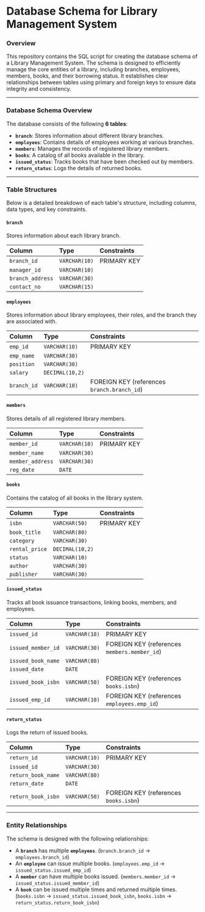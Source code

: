 # Database Schema for Library Management System

### Overview

This repository contains the SQL script for creating the database schema of a Library Management System. The schema is designed to efficiently manage the core entities of a library, including branches, employees, members, books, and their borrowing status. It establishes clear relationships between tables using primary and foreign keys to ensure data integrity and consistency.

---

### Database Schema Overview

The database consists of the following **6 tables**:

* **`branch`**: Stores information about different library branches.
* **`employees`**: Contains details of employees working at various branches.
* **`members`**: Manages the records of registered library members.
* **`books`**: A catalog of all books available in the library.
* **`issued_status`**: Tracks books that have been checked out by members.
* **`return_status`**: Logs the details of returned books.

---

### Table Structures

Below is a detailed breakdown of each table's structure, including columns, data types, and key constraints.

#### `branch`
Stores information about each library branch.

| Column         | Type          | Constraints |
| :------------- | :------------ | :---------- |
| `branch_id`    | `VARCHAR(10)` | PRIMARY KEY |
| `manager_id`   | `VARCHAR(10)` |             |
| `branch_address`| `VARCHAR(30)` |             |
| `contact_no`   | `VARCHAR(15)` |             |

#### `employees`
Stores information about library employees, their roles, and the branch they are associated with.

| Column      | Type           | Constraints                            |
| :---------- | :------------- | :------------------------------------- |
| `emp_id`    | `VARCHAR(10)`  | PRIMARY KEY                            |
| `emp_name`  | `VARCHAR(30)`  |                                        |
| `position`  | `VARCHAR(30)`  |                                        |
| `salary`    | `DECIMAL(10,2)`|                                        |
| `branch_id` | `VARCHAR(10)`  | FOREIGN KEY (references `branch.branch_id`) |

#### `members`
Stores details of all registered library members.

| Column         | Type          | Constraints |
| :------------- | :------------ | :---------- |
| `member_id`    | `VARCHAR(10)` | PRIMARY KEY |
| `member_name`  | `VARCHAR(30)` |             |
| `member_address`| `VARCHAR(30)` |             |
| `reg_date`     | `DATE`        |             |

#### `books`
Contains the catalog of all books in the library system.

| Column       | Type           | Constraints |
| :----------- | :------------- | :---------- |
| `isbn`       | `VARCHAR(50)`  | PRIMARY KEY |
| `book_title` | `VARCHAR(80)`  |             |
| `category`   | `VARCHAR(30)`  |             |
| `rental_price`| `DECIMAL(10,2)`|             |
| `status`     | `VARCHAR(10)`  |             |
| `author`     | `VARCHAR(30)`  |             |
| `publisher`  | `VARCHAR(30)`  |             |

#### `issued_status`
Tracks all book issuance transactions, linking books, members, and employees.

| Column             | Type          | Constraints                               |
| :----------------- | :------------ | :---------------------------------------- |
| `issued_id`        | `VARCHAR(10)` | PRIMARY KEY                               |
| `issued_member_id` | `VARCHAR(30)` | FOREIGN KEY (references `members.member_id`) |
| `issued_book_name` | `VARCHAR(80)` |                                           |
| `issued_date`      | `DATE`        |                                           |
| `issued_book_isbn` | `VARCHAR(50)` | FOREIGN KEY (references `books.isbn`)     |
| `issued_emp_id`    | `VARCHAR(10)` | FOREIGN KEY (references `employees.emp_id`) |

#### `return_status`
Logs the return of issued books.

| Column           | Type          | Constraints                           |
| :--------------- | :------------ | :------------------------------------ |
| `return_id`      | `VARCHAR(10)` | PRIMARY KEY                           |
| `issued_id`      | `VARCHAR(30)` |                                       |
| `return_book_name`| `VARCHAR(80)` |                                       |
| `return_date`    | `DATE`        |                                       |
| `return_book_isbn`| `VARCHAR(50)` | FOREIGN KEY (references `books.isbn`) |

---

### Entity Relationships

The schema is designed with the following relationships:
* A **`branch`** has multiple **`employees`**. (`branch.branch_id` -> `employees.branch_id`)
* An **`employee`** can issue multiple books. (`employees.emp_id` -> `issued_status.issued_emp_id`)
* A **`member`** can have multiple books issued. (`members.member_id` -> `issued_status.issued_member_id`)
* A **`book`** can be issued multiple times and returned multiple times. (`books.isbn` -> `issued_status.issued_book_isbn`, `books.isbn` -> `return_status.return_book_isbn`)